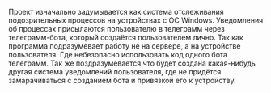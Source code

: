 Проект изначально задумывается как система отслеживания подозрительных процессов на устройствах с ОС Windows. Уведомления об процессах присылаются пользователю в телеграмм через телеграмм-бота, который создаётся пользователем лично. Так как программа подразумевает работу
не на сервере, а на устройстве пользователя. Где небезопасно использовать код одного бота телеграмм. Так же поздразумевается что будет создана какая-нибудь другая система уведомлений пользователя, где не придётся замарачиваться с созданием бота и привязкой его к устройству. 
